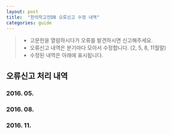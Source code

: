 ```yaml
---
layout: post
title:  "한의학고전DB 오류신고 수정 내역"
categories: guide
---
```


> - 고문헌을 열람하시다가 오류를 발견하시면 신고해주세요.
> - 오류신고 내역은 분기마다 모아서 수정합니다. (2, 5, 8, 11월말)
> - 수정된 내역은 아래에 표시됩니다.


오류신고 처리 내역
--------

### 2016. 05.




### 2016. 08.




### 2016. 11.
